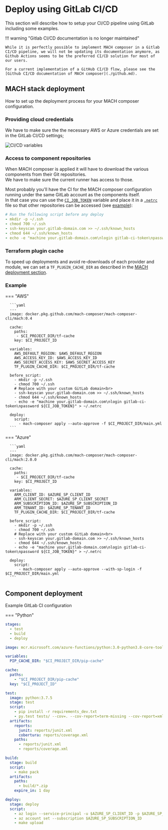 # Deploy using GitLab CI/CD

This section will describe how to setup your CI/CD pipeline using GitLab
including some examples.

!!! warning "Gitlab CI/CD documentation is no longer maintained"

    While it is perfectly possible to implement MACH composer in a Gitlab CI/CD pipeline, we will not be updating its documentation anymore, as Github Actions seems to be the preferred CI/CD solution for most of our users.

    For a current implementation of a GitHub CI/CD flow, please see the [Github CI/CD documentation of MACH composer](./github.md).

## MACH stack deployment

How to set up the deployment process for your MACH composer configuration.

### Providing cloud credentials

We have to make sure the the necessary AWS or Azure credentials are set in the
GitLab CI/CD settings;

![CI/CD variables](../../_img/deployment/gitlab/variables.png)

### Access to component repositories

When MACH composer is applied it will have to download the various components
from their Git repositories.<br>
We have to make sure the current runner has access to those.

Most probably you'll have the CI for the MACH composer configuration running
under the same GitLab account as the components itself.<br>
In that case you can use the [`CI_JOB_TOKEN`](https://docs.gitlab.com/ee/ci/variables/predefined_variables.html)
variable and place it in a [`.netrc`](https://docs.gitlab.com/ee/user/project/new_ci_build_permissions_model.html#dependent-repositories)
file so that other repositories can be accessed (see [example](#example)):

```yaml
# Run the following script before any deploy
- mkdir -p ~/.ssh
- chmod 700 ~/.ssh
- ssh-keyscan your.gitlab-domain.com >> ~/.ssh/known_hosts
- chmod 644 ~/.ssh/known_hosts
- echo -e "machine your.gitlab-domain.com\nlogin gitlab-ci-token\npassword ${CI_JOB_TOKEN}" > ~/.netrc
```

### Terraform plugin cache

To speed up deployments and avoid re-downloads of each provider and module, we
can set a `TF_PLUGIN_CACHE_DIR` as described in the
[MACH deployment section](../../topics/deployment/config/index.md#cache-terraform-providers).

### Example

=== "AWS"

      ```yaml
      ---
      image: docker.pkg.github.com/mach-composer/mach-composer-cli/mach:0.4

      cache:
        paths:
         - $CI_PROJECT_DIR/tf-cache
        key: $CI_PROJECT_ID

      variables:
        AWS_DEFAULT_REGION: $AWS_DEFAULT_REGION
        AWS_ACCESS_KEY_ID: $AWS_ACCESS_KEY_ID
        AWS_SECRET_ACCESS_KEY: $AWS_SECRET_ACCESS_KEY
        TF_PLUGIN_CACHE_DIR: $CI_PROJECT_DIR/tf-cache

      before_script:
        - mkdir -p ~/.ssh
        - chmod 700 ~/.ssh
        # Replace with your custom GitLab domain<br>
        - ssh-keyscan your.gitlab-domain.com >> ~/.ssh/known_hosts
        - chmod 644 ~/.ssh/known_hosts
        - echo -e "machine your.gitlab-domain.com\nlogin gitlab-ci-token\npassword ${CI_JOB_TOKEN}" > ~/.netrc

      deploy:
        script:
          - mach-composer apply --auto-approve -f $CI_PROJECT_DIR/main.yml
      ```
=== "Azure"

      ```yaml
      ---
      image: docker.pkg.github.com/mach-composer/mach-composer-cli/mach:2.0.0

      cache:
        paths:
         - $CI_PROJECT_DIR/tf-cache
        key: $CI_PROJECT_ID

      variables:
        ARM_CLIENT_ID: $AZURE_SP_CLIENT_ID
        ARM_CLIENT_SECRET: $AZURE_SP_CLIENT_SECRET
        ARM_SUBSCRIPTION_ID: $AZURE_SP_SUBSCRIPTION_ID
        ARM_TENANT_ID: $AZURE_SP_TENANT_ID
        TF_PLUGIN_CACHE_DIR: $CI_PROJECT_DIR/tf-cache

      before_script:
        - mkdir -p ~/.ssh
        - chmod 700 ~/.ssh
        # Replace with your custom GitLab domain<br>
        - ssh-keyscan your.gitlab-domain.com >> ~/.ssh/known_hosts
        - chmod 644 ~/.ssh/known_hosts
        - echo -e "machine your.gitlab-domain.com\nlogin gitlab-ci-token\npassword ${CI_JOB_TOKEN}" > ~/.netrc

      deploy:
        script:
          - mach-composer apply --auto-approve --with-sp-login -f $CI_PROJECT_DIR/main.yml
      ```

## Component deployment

Example GitLab CI configuration

=== "Python"

  ```yaml
  stages:
    - test
    - build
    - deploy

  image: mcr.microsoft.com/azure-functions/python:3.0-python3.8-core-tools

  variables:
    PIP_CACHE_DIR: "$CI_PROJECT_DIR/pip-cache"

  cache:
    paths:
      - "$CI_PROJECT_DIR/pip-cache"
    key: "$CI_PROJECT_ID"

  test:
    image: python:3.7.5
    stage: test
    script:
      - pip install -r requirements_dev.txt
      - py.test tests/ --cov=. --cov-report=term-missing --cov-report=xml:reports/coverage.xml --junit-xml=reports/junit.xml
    artifacts:
      reports:
        junit: reports/junit.xml
        cobertura: reports/coverage.xml
      paths:
        - reports/junit.xml
        - reports/coverage.xml

  build:
    stage: build
    script:
      - make pack
    artifacts:
      paths:
        - build/*.zip
      expire_in: 1 day

  deploy:
    stage: deploy
    script:
      - az login --service-principal -u $AZURE_SP_CLIENT_ID -p $AZURE_SP_CLIENT_SECRET --tenant $AZURE_SP_TENANT_ID
      - az account set --subscription $AZURE_SP_SUBSCRIPTION_ID
      - make upload
  ```

